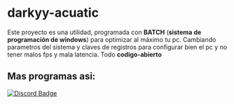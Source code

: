 # darkyy-acuatic
Este proyecto es una utilidad, programada con **BATCH** (__sistema de programación de windows__) para optimizar al máximo tu pc. Cambiando parametros del sistema y claves de registros para configurar bien el pc y no tener malos fps y mala latencia. Todo **codigo-abierto**
## Mas programas asi:
<a href="https://dsc.gg/darkyytweaks"><img src="https://img.shields.io/badge/-Discord-000000?style=flat-square&labelColor=000000&logo=discord&logoColor=5568f2&link=https://discord.com/users/461273822360895491" alt="Discord Badge"/></a>
